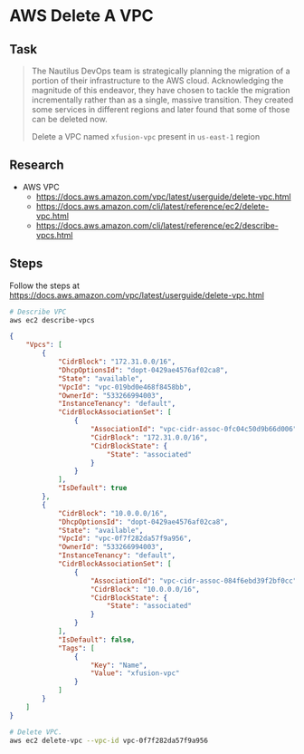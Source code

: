 # AWS Delete A VPC

## Task

> The Nautilus DevOps team is strategically planning the migration of a portion of their infrastructure to the AWS cloud. Acknowledging the magnitude of this endeavor, they have chosen to tackle the migration incrementally rather than as a single, massive transition. They created some services in different regions and later found that some of those can be deleted now.
>
> Delete a VPC named `xfusion-vpc` present in `us-east-1` region

## Research

* AWS VPC
  * https://docs.aws.amazon.com/vpc/latest/userguide/delete-vpc.html
  * https://docs.aws.amazon.com/cli/latest/reference/ec2/delete-vpc.html
  * https://docs.aws.amazon.com/cli/latest/reference/ec2/describe-vpcs.html

## Steps

Follow the steps at https://docs.aws.amazon.com/vpc/latest/userguide/delete-vpc.html

```bash
# Describe VPC
aws ec2 describe-vpcs
```

```json
{
    "Vpcs": [
        {
            "CidrBlock": "172.31.0.0/16",
            "DhcpOptionsId": "dopt-0429ae4576af02ca8",
            "State": "available",
            "VpcId": "vpc-019bd0e468f8458bb",
            "OwnerId": "533266994003",
            "InstanceTenancy": "default",
            "CidrBlockAssociationSet": [
                {
                    "AssociationId": "vpc-cidr-assoc-0fc04c50d9b66d006",
                    "CidrBlock": "172.31.0.0/16",
                    "CidrBlockState": {
                        "State": "associated"
                    }
                }
            ],
            "IsDefault": true
        },
        {
            "CidrBlock": "10.0.0.0/16",
            "DhcpOptionsId": "dopt-0429ae4576af02ca8",
            "State": "available",
            "VpcId": "vpc-0f7f282da57f9a956",
            "OwnerId": "533266994003",
            "InstanceTenancy": "default",
            "CidrBlockAssociationSet": [
                {
                    "AssociationId": "vpc-cidr-assoc-084f6ebd39f2bf0cc",
                    "CidrBlock": "10.0.0.0/16",
                    "CidrBlockState": {
                        "State": "associated"
                    }
                }
            ],
            "IsDefault": false,
            "Tags": [
                {
                    "Key": "Name",
                    "Value": "xfusion-vpc"
                }
            ]
        }
    ]
}
```

```bash
# Delete VPC.
aws ec2 delete-vpc --vpc-id vpc-0f7f282da57f9a956
```
